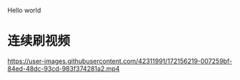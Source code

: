 Hello world 

# 连续刷视频
https://user-images.githubusercontent.com/42311991/172156219-007259bf-84ed-48dc-93cd-983f374281a2.mp4
